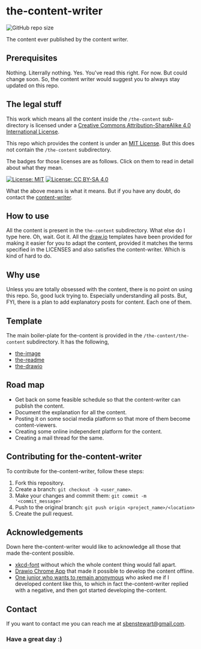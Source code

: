 # the-content-writer
![GitHub repo size](https://img.shields.io/github/repo-size/sbenstewart/the-content-writer)

The content ever published by the content writer.

## Prerequisites

Nothing. Literrally nothing. Yes. You've read this right. For now. But could change soon. So, the content writer would suggest you to always stay updated on this repo.

## The legal stuff

This work which means all the content inside the `/the-content` sub-directory is licensed under a [Creative Commons Attribution-ShareAlike 4.0 International License](http://creativecommons.org/licenses/by-sa/4.0/).

This repo which provides the content is under an [MIT License](/LICENSE). But this does not contain the `/the-content` subdirectory.

The badges for those licenses are as follows. Click on them to read in detail about what they mean.

[![License: MIT](https://img.shields.io/badge/License-MIT-yellow.svg)](https://opensource.org/licenses/MIT)
[![License: CC BY-SA 4.0](https://img.shields.io/badge/License-CC%20BY--SA%204.0-lightgrey.svg)](https://creativecommons.org/licenses/by-sa/4.0/)

What the above means is what it means. But if you have any doubt, do contact the [content-writer](mailto:sbenstewart@gmail.com?subject=[GitHub]%20the-content-writer).

## How to use

All the content is present in the `the-content` subdirectory. What else do I type here. Oh, wait. Got it. All the [draw.io](http://draw.io/) templates have been provided for making it easier for you to adapt the content, provided it matches the terms specified in the LICENSES and also satisfies the content-writer. Which is kind of hard to do.

## Why use

Unless you are totally obsessed with the content, there is no point on using this repo. So, good luck trying to. Especially understanding all posts. But, FYI, there is a plan to add explanatory posts for content. Each one of them.

## Template

The main boiler-plate for the-content is provided in the `/the-content/the-content` subdirectory. It has the following,
* [the-image](/the-content/the-content/the-content.png)
* [the-readme](/the-content/the-content/README.md)
* [the-drawio](/the-content/the-content/the-content.drawio)

## Road map
* Get back on some feasible schedule so that the content-writer can publish the content.
* Document the explanation for all the content.
* Posting it on some social media platform so that more of them become content-viewers.
* Creating some online independent platform for the content.
* Creating a mail thread for the same.

## Contributing for the-content-writer
To contribute for the-content-writer, follow these steps:

1. Fork this repository.
2. Create a branch: `git checkout -b <user_name>`.
3. Make your changes and commit them: `git commit -m '<commit_message>'`
4. Push to the original branch: `git push origin <project_name>/<location>`
5. Create the pull request.

## Acknowledgements
Down here the-content-writer would like to acknowledge all those that made the-content possible.

* [xkcd-font](http://xkcd.com/1350/xkcd-Regular.otf) without which the whole content thing would fall apart.
* [Drawio Chrome App](https://chrome.google.com/webstore/detail/drawio-desktop/pebppomjfocnoigkeepgbmcifnnlndla?hl=en-GB) that made it possible to develop the content offline.
* [One junior who wants to remain anonymous](https://www.techradar.com/in/how-to/how-to-become-anonymous-online) who asked me if I developed content like this, to which in fact the-content-writer replied with a negative, and then got started developing the-content.

## Contact

If you want to contact me you can reach me at <sbenstewart@gmail.com>.

<h3>Have a great day :)</h3>


